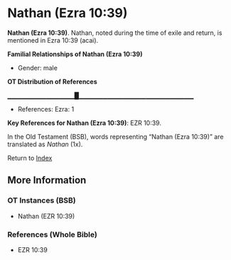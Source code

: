 # Nathan (Ezra 10:39)
**Nathan (Ezra 10:39)**. 
Nathan, noted during the time of exile and return, is mentioned in Ezra 10:39 (acai). 




**Familial Relationships of Nathan (Ezra 10:39)**


* Gender: male


**OT Distribution of References**

▁▁▁▁▁▁▁▁▁▁▁▁▁▁█▁▁▁▁▁▁▁▁▁▁▁▁▁▁▁▁▁▁▁▁▁▁▁▁
* References: Ezra: 1



**Key References for Nathan (Ezra 10:39)**: 
EZR 10:39. 


In the Old Testament (BSB), words representing “Nathan (Ezra 10:39)” are translated as 
*Nathan* (1x). 




Return to [Index](00-Index.md)

## More Information

### OT Instances (BSB)

* Nathan (EZR 10:39)



### References (Whole Bible)

* EZR 10:39



